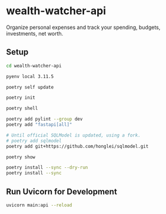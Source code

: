 # wealth-watcher-api
Organize personal expenses and track your spending, budgets, investments, net worth.

## Setup

```bash
cd wealth-watcher-api

pyenv local 3.11.5

poetry self update

poetry init

poetry shell

poetry add pylint --group dev
poetry add "fastapi[all]"

# Until official SQLModel is updated, using a fork.
# poetry add sqlmodel
poetry add git+https://github.com/honglei/sqlmodel.git

poetry show

poetry install --sync --dry-run
poetry install --sync
```

## Run Uvicorn for Development

```bash
uvicorn main:api --reload
```